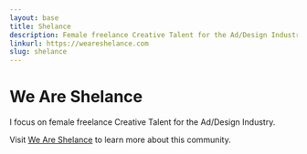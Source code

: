 ```yaml
---
layout: base
title: Shelance
description: Female freelance Creative Talent for the Ad/Design Industry.
linkurl: https://weareshelance.com
slug: shelance
---
```


# We Are Shelance

I focus on female freelance Creative Talent for the Ad/Design Industry.

Visit [We Are Shelance](https://weareshelance.com) to learn more about this community. 